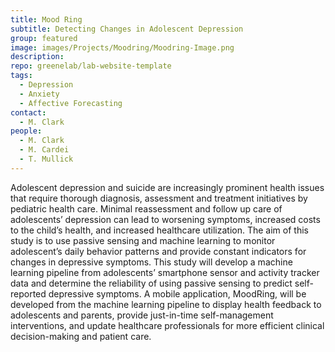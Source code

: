 ```yaml
---
title: Mood Ring
subtitle: Detecting Changes in Adolescent Depression
group: featured
image: images/Projects/Moodring/Moodring-Image.png
description: 
repo: greenelab/lab-website-template
tags:
  - Depression
  - Anxiety
  - Affective Forecasting
contact:
  - M. Clark
people: 
  - M. Clark
  - M. Cardei
  - T. Mullick
---
```

  
Adolescent depression and suicide are increasingly prominent health issues that require thorough diagnosis, assessment and treatment initiatives by pediatric health care. Minimal reassessment and follow up care of adolescents’ depression can lead to worsening symptoms, increased costs to the child’s health, and increased healthcare utilization. The aim of this study is to use passive sensing and machine learning to monitor adolescent’s daily behavior patterns and provide constant indicators for changes in depressive symptoms. This study will develop a machine learning pipeline from adolescents’ smartphone sensor and activity tracker data and determine the reliability of using passive sensing to predict self-reported depressive symptoms. A mobile application, MoodRing, will be developed from the machine learning pipeline to display health feedback to adolescents and parents, provide just-in-time self-management interventions, and update healthcare professionals for more efficient clinical decision-making and patient care. 
